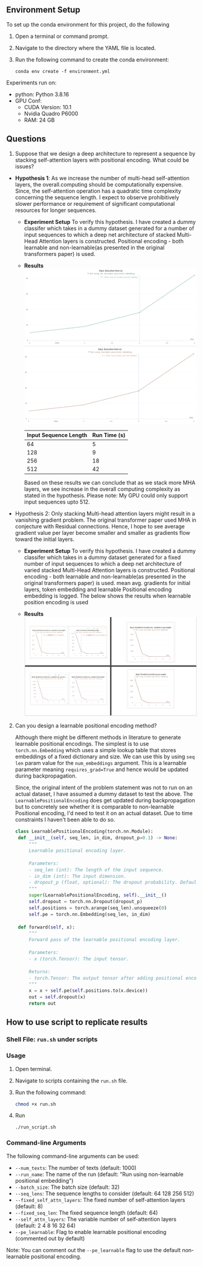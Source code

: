 ## Environment Setup

To set up the conda environment for this project, do the following

1. Open a terminal or command prompt.

2. Navigate to the directory where the YAML file is located.

3. Run the following command to create the conda environment:

   ```shell
   conda env create -f environment.yml
   ```

Experiments run on:

- python: Python 3.8.16
- GPU Conf:
  - CUDA Version: 10.1
  - Nvidia Quadro P6000
  - RAM: 24 GB

## Questions

1. Suppose that we design a deep architecture to represent a sequence by stacking self-attention layers with positional encoding. What could be issues?

- **Hypothesis 1**: As we increase the number of multi-head self-attention layers, the overall.computing should be computationally expensive. Since, the self-attention operation has a quadratic
  time complexity concerning the sequence length. I expect to observe prohibitively slower
  performance or requirement of significant computational resources for longer sequences.

  - **Experiment Setup** To verify this hypothesis. I have created a dummy classifer which takes in a dummy dataset
    generated for a number of input sequences to which a deep net architecture of stacked Multi-Head
    Attention layers is constructed. Positional encoding - both learnable and non-learnable(as presented in the original transformers paper) is used.

  - **Results**
    ![With Learnable Positional Encoding](./figs/using_default_pe_exp1_exec_time.png)
    ![With Non-Learnable Positional Encoding](./figs/using_learnable_pe_exp1_exec_time.png)

    | Input Sequence Length | Run Time (s) |
    | --------------------- | ------------ |
    | 64                    | 5            |
    | 128                   | 9            |
    | 256                   | 18           |
    | 512                   | 42           |

    Based on these results we can conclude that as we stack more MHA layers, we see increase in the overall computing complexity as stated in the hypothesis. Please note: My GPU could only support input sequences upto 512.

- Hypothesis 2: Only stacking Multi-head attention layers might result in a
  vanishing gradient problem. The original transformer paper used MHA in conjecture with
  Residual connections. Hence, I hope to see average gradient value per layer become smaller
  and smaller as gradients flow toward the initial layers.

  - **Experiment Setup** To verify this hypothesis. I have created a dummy classifer which takes in a dummy dataset generated for a fixed number of input sequences to which a deep net architecture of varied stacked Multi-Head Attention layers is constructed. Positional encoding - both learnable and non-learnable(as presented in the original transformers paper) is used. mean avg. gradients for initial layers, token embedding and learnable Positional encoding embedding is logged. The below shows the results when learnable position encoding is used

  - **Results**
    ![Gradients](./figs/hypothesis_2_learnable.png)

2. Can you design a learnable positional encoding method?

   Although there might be different methods in literature to generate learnable positional encodings. The simplest is to use `torch.nn.Embedding` which uses a simple lookup table that stores embeddings of a fixed dictionary and size. We can use this by using `seq len` param value for the `num_embeddings` argument. This is a learnable parameter meaning `requires_grad=True` and hence would be updated during backpropagation.

   Since, the original intent of the problem statement was not to run on an actual dataset, I have assumed a dummy dataset to test the above. The `LearnablePositionalEncoding` does get updated during backpropagation but to concretely see whether it is comparable to non-learnable Positional encoding, I'd need to test it on an actual dataset. Due to time constraints I haven't been able to do so.

   ```python
   class LearnablePositionalEncoding(torch.nn.Module):
    def __init__(self, seq_len, in_dim, dropout_p=0.1) -> None:
        """
        Learnable positional encoding layer.

        Parameters:
        - seq_len (int): The length of the input sequence.
        - in_dim (int): The input dimension.
        - dropout_p (float, optional): The dropout probability. Defaults to 0.1.
        """
        super(LearnablePositionalEncoding, self).__init__()
        self.dropout = torch.nn.Dropout(dropout_p)
        self.positions = torch.arange(seq_len).unsqueeze(0)
        self.pe = torch.nn.Embedding(seq_len, in_dim)

    def forward(self, x):
        """
        Forward pass of the learnable positional encoding layer.

        Parameters:
        - x (torch.Tensor): The input tensor.

        Returns:
        - torch.Tensor: The output tensor after adding positional encoding.
        """
        x = x + self.pe(self.positions.to(x.device))
        out = self.dropout(x)
        return out
   ```

## How to use script to replicate results

### Shell File: `run.sh` under scripts

### Usage

1. Open terminal.

2. Navigate to scripts containing the `run.sh` file.

3. Run the following command:

   ```bash
   chmod +x run.sh
   ```

4. Run

   ```bash
   ./run_script.sh
   ```

### Command-line Arguments

The following command-line arguments can be used:

- `--num_texts`: The number of texts (default: 1000)
- `--run_name`: The name of the run (default: "Run using non-learnable positional embedding")
- `--batch_size`: The batch size (default: 32)
- `--seq_lens`: The sequence lengths to consider (default: 64 128 256 512)
- `--fixed_self_attn_layers`: The fixed number of self-attention layers (default: 8)
- `--fixed_seq_len`: The fixed sequence length (default: 64)
- `--self_attn_layers`: The variable number of self-attention layers (default: 2 4 8 16 32 64)
- `--pe_learnable`: Flag to enable learnable positional encoding (commented out by default)

Note: You can comment out the `--pe_learnable` flag to use the default non-learnable positional encoding.
